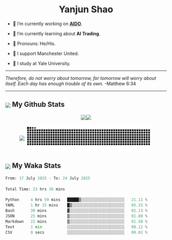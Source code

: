 

<h1 align="center">Yanjun Shao</h1>

- 🐒 I’m currently working on **[AIDO](https://github.com/genbio-ai/AIDO)**.

- 🦧 I’m currently learning about **AI Trading**.

- 🦍 Pronouns: He/His.

- 👹 I support Manchester United.

- 🐶 I study at Yale University.

---

<i> Therefore, do not worry about tomorrow, for tomorrow will worry about itself. Each day has enough trouble of its own. </i> -Matthew 6:34

---

<h2><img src="https://emojis.slackmojis.com/emojis/images/1579216111/7550/pikachu_wave.gif?1579216111" align="center" width="28" /> My Github Stats</h2>

<p align="center"><img align="center" src = "https://github-readme-stats.vercel.app/api?username=super-dainiu&show_icons=true&count_private=true&theme=tokyonight&hide=issues&line_height=30" width="400px"><img align="center" src = "https://github-readme-streak-stats.herokuapp.com/?user=super-dainiu&theme=tokyonight" width="400px"></p>

<p align="center"><img align="center" width="400px" src="https://github-readme-stats.vercel.app/api/top-langs/?username=super-dainiu&layout=compact&theme=tokyonight&hide=html,tex,jupyter%20notebook"><img align="center" width="400px" src="https://github.com/super-dainiu/super-dainiu/blob/output/github-contribution-grid-snake.svg"></p>

<h2><img src="https://emojis.slackmojis.com/emojis/images/1579216111/7550/pikachu_wave.gif?1579216111" align="center" width="28" /> My Waka Stats</h2>

<!--START_SECTION:waka-->

```python
From: 17 July 2025 - To: 24 July 2025

Total Time: 23 hrs 36 mins

Python     4 hrs 59 mins   █████▒░░░░░░░░░░░░░░░░░░░   21.11 %
YAML       1 hr 15 mins    █▒░░░░░░░░░░░░░░░░░░░░░░░   05.33 %
Bash       30 mins         ▓░░░░░░░░░░░░░░░░░░░░░░░░   02.13 %
JSON       25 mins         ▒░░░░░░░░░░░░░░░░░░░░░░░░   01.80 %
Markdown   22 mins         ▒░░░░░░░░░░░░░░░░░░░░░░░░   01.58 %
Text       1 min           ░░░░░░░░░░░░░░░░░░░░░░░░░   00.12 %
CSV        0 secs          ░░░░░░░░░░░░░░░░░░░░░░░░░   00.02 %
```

<!--END_SECTION:waka-->
